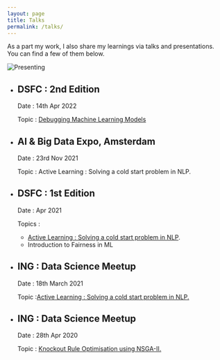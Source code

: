 ```yaml
---
layout: page
title: Talks
permalink: /talks/
---
```


As a part my work, I also share my learnings via talks and presentations. You can find a few of them below.

![Presenting](../images/ai_expo_al.jpeg)


* ## DSFC : 2nd Edition

    Date : 14th Apr 2022

    Topic : [Debugging Machine Learning Models](https://drive.google.com/file/d/14pdTGLGjiiPIbXWQVBvZQHEYX0XgrYAe/view?usp=sharing)

* ## AI & Big Data Expo, Amsterdam

    Date : 23rd Nov 2021

    Topic : Active Learning : Solving a cold start problem in NLP.

* ## DSFC : 1st Edition

    Date : Apr 2021

    Topics :
  * [Active Learning : Solving a cold start problem in NLP](https://drive.google.com/file/d/14pdTGLGjiiPIbXWQVBvZQHEYX0XgrYAe/view?usp=sharing).
  * Introduction to Fairness in ML

* ## ING : Data Science Meetup

    Date : 18th March 2021

    Topic :[Active Learning : Solving a cold start problem in NLP.](https://www.youtube.com/watch?v=Zvet4uk0F8U)

* ## ING : Data Science Meetup

    Date : 28th Apr 2020

    Topic : [Knockout Rule Optimisation using NSGA-II.](https://www.youtube.com/watch?v=XnpbLmPVov8)
